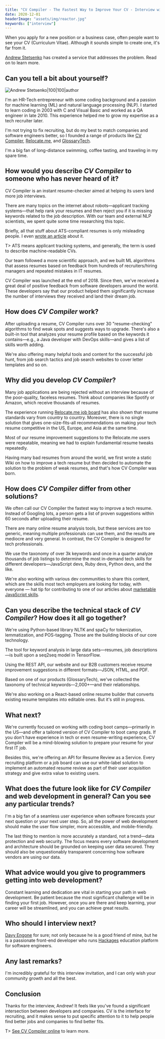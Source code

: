 ```yaml
---
title: "CV Compiler - The Fastest Way to Improve Your CV - Interview with Andrew Stetsenko"
date: 2020-12-01
headerImage: "assets/img/reactor.jpg"
keywords: ["interview"]
---
```


When you apply for a new position or a business case, often people want to see your CV (Curriculum Vitae). Although it sounds simple to create one, it's far from it.

[Andrew Stetsenko](https://twitter.com/Stetsenko_me) has created a service that addresses the problem. Read on to learn more.

## Can you tell a bit about yourself?

![Andrew Stetsenko|100|100|author](https://www.gravatar.com/avatar/ddea473871037bade6bd44e266ae6852?s=200)

I'm an HR-Tech entrepreneur with some coding background and a passion for machine learning (ML) and natural language processing (NLP). I started to learn coding in 2003 with C and Visual Basic and worked as a QA engineer in late 2010. This experience helped me to grow my expertise as a tech recruiter later.

I'm not trying to fix recruiting, but do my best to match companies and software engineers better, so I founded a range of products like [CV Compiler](https://cvcompiler.com), [Relocate.me](https://relocate.me), and [GlossaryTech](https://glossarytech.com).

I'm a big fan of long-distance swimming, coffee tasting, and traveling in my spare time.

## How would you describe _CV Compiler_ to someone who has never heard of it?

CV Compiler is an instant resume-checker aimed at helping its users land more job interviews.

There are many topics on the internet about robots—applicant tracking systems—that help rank your resumes and then reject you if it is missing keywords related to the job description. With our team and external NLP scientists, we spent quite some time researching this topic.

Briefly, all that stuff about ATS-compliant resumes is only misleading people. I even [wrote an article](https://cvcompiler.com/blog/do-you-need-an-ats-compatible-resume-when-applying-for-a-tech-job) about it.

T> ATS means applicant tracking systems, and generally, the term is used to describe machine-readable CVs.

Our team followed a more scientific approach, and we built ML algorithms that assess resumes based on feedback from hundreds of recruiters/hiring managers and repeated mistakes in IT resumes.

CV Compiler was launched at the end of 2018. Since then, we've received a great deal of positive feedback from software developers around the world. These developers say that our product helped them significantly increase the number of interviews they received and land their dream job.

## How does _CV Compiler_ work?

After uploading a resume, CV Compiler runs over 30 "resume-checking" algorithms to find weak spots and suggests ways to upgrade. There's also a built-in tool that analyzes your resume profile based on the keywords it contains—e.g., a Java developer with DevOps skills—and gives a list of skills worth adding.

We're also offering many helpful tools and content for the successful job hunt, from job search tactics and job search websites to cover letter templates and so on.

## Why did you develop _CV Compiler_?

Many job applications are being rejected without an interview because of the poor-quality, faceless resumes. Think about companies like Spotify or Amazon, which receive thousands of resumes.

The experience running [Relocate.me job board](https://relocate.me/search) has also shown that resume standards vary from country to country. Moreover, there is no single solution that gives one-size-fits-all recommendations on making your tech resume competitive in the US, Europe, and Asia at the same time.

Most of our resume improvement suggestions to the Relocate.me users were repeatable, meaning we had to explain fundamental resume tweaks repeatedly.

Having many bad resumes from around the world, we first wrote a static Wiki on how to improve a tech resume but then decided to automate the solution to the problem of weak resumes, and that's how CV Compiler was born.

## How does _CV Compiler_ differ from other solutions?

We often call our CV Compiler the fastest way to improve a tech resume. Instead of Googling lots, a person gets a list of proven suggestions within 60 seconds after uploading their resume.

There are many online resume analysis tools, but these services are too generic, meaning multiple professionals can use them, and the results are mediocre and very general. In contrast, the CV Compiler is designed for tech professionals.

We use the taxonomy of over 3k keywords and once in a quarter analyze thousands of job listings to determine the most in-demand tech skills for different developers—JavaScript devs, Ruby devs, Python devs, and the like.

We're also working with various dev communities to share this content, which are the skills most tech employers are looking for today, with everyone — hat tip for contributing to one of our articles about [marketable JavaScript skills](https://cvcompiler.com/blog/game-of-javascript-frameworks-the-most-demanded-front-end-developer-skills-of-2019).

## Can you describe the technical stack of _CV Compiler_? How does it all go together?

We're using Python-based library NLTK and spaCy for tokenization, lemmatization, and POS-tagging. Those are the building blocks of our core technology.

The tool for keyword analysis in large data sets—resumes, job descriptions—is built upon a seq2seq model in TensorFlow.

Using the REST API, our website and our B2B customers receive resume improvement suggestions in different formats—JSON, HTML, and PDF.

Based on one of our products (GlossaryTech), we've collected the taxonomy of technical keywords—2,000+—and their relationships.

We're also working on a React-based online resume builder that converts existing resume templates into editable ones. But it's still in progress.

## What next?

We're currently focused on working with coding boot camps—primarily in the US—and offer a tailored version of CV Compiler to boot camp grads. If you don't have experience in tech or even resume-writing experience, CV Compiler will be a mind-blowing solution to prepare your resume for your first IT job.

Besides this, we're offering an API for Resume Review as a Service. Every recruiting platform or a job board can use our white-label solution to implement an automated resume review as part of their user acquisition strategy and give extra value to existing users.

## What does the future look like for _CV Compiler_ and web development in general? Can you see any particular trends?

I'm a big fan of a seamless user experience when software forecasts your next question or your next user step. So, all the power of web development should make the user flow simpler, more accessible, and mobile-friendly.

The last thing to mention is more accurately a standard, not a trend—data protection and web security. The focus means every software development and architecture should be grounded on keeping user data secured. They should also be unquestionably transparent concerning how software vendors are using our data.

## What advice would you give to programmers getting into web development?

Constant learning and dedication are vital in starting your path in web development. Be patient because the most significant challenge will be in finding your first job. However, once you are there and keep learning, your career will be streamlined, and you can achieve great results.

## Who should I interview next?

[Davy Engone](https://twitter.com/davyengone) for sure; not only because he is a good friend of mine, but he is a passionate front-end developer who runs [Hackages](https://www.hackages.io) education platform for software engineers.

## Any last remarks?

I'm incredibly grateful for this interview invitation, and I can only wish your community growth and all the best.

## Conclusion

Thanks for the interview, Andrew! It feels like you've found a significant intersection between developers and companies. CV is the interface for recruiting, and it makes sense to put specific attention to it to help people find better jobs and companies to find better fits.

T> [See CV Compiler online](https://cvcompiler.com) to learn more.

